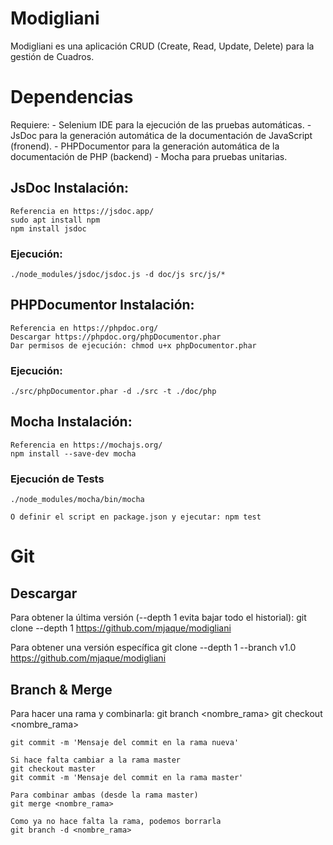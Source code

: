 # Modigliani
Modigliani es una aplicación CRUD (Create, Read, Update, Delete) para la gestión de Cuadros.

# Dependencias
Requiere:
	- Selenium IDE para la ejecución de las pruebas automáticas.
	- JsDoc para la generación automática de la documentación de JavaScript (fronend).
	- PHPDocumentor para la generación automática de la documentación de PHP (backend)
	- Mocha para pruebas unitarias.

## JsDoc Instalación:
	Referencia en https://jsdoc.app/
	sudo apt install npm
	npm install jsdoc

### Ejecución:
	./node_modules/jsdoc/jsdoc.js -d doc/js src/js/*

## PHPDocumentor Instalación:
	Referencia en https://phpdoc.org/
	Descargar https://phpdoc.org/phpDocumentor.phar
	Dar permisos de ejecución: chmod u+x phpDocumentor.phar

### Ejecución:
	./src/phpDocumentor.phar -d ./src -t ./doc/php

## Mocha Instalación:
	Referencia en https://mochajs.org/
	npm install --save-dev mocha

### Ejecución de Tests
	./node_modules/mocha/bin/mocha

	O definir el script en package.json y ejecutar: npm test
	
# Git

## Descargar
Para obtener la última versión (--depth 1 evita bajar todo el historial): 
	git clone --depth 1 https://github.com/mjaque/modigliani
 
Para obtener una versión específica
	git clone --depth 1 --branch v1.0 https://github.com/mjaque/modigliani
 
## Branch & Merge
Para hacer una rama y combinarla:
	git branch <nombre_rama>
	git checkout <nombre_rama>
	
	git commit -m 'Mensaje del commit en la rama nueva'
	
	Si hace falta cambiar a la rama master
	git checkout master
	git commit -m 'Mensaje del commit en la rama master'
	
	Para combinar ambas (desde la rama master)
	git merge <nombre_rama>
	
	Como ya no hace falta la rama, podemos borrarla
	git branch -d <nombre_rama>

